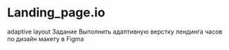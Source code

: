 # Landing_page.io
adaptive layout
Задание 
Выполнить адаптивную верстку лендинга часов по дизайн макету в Figma
